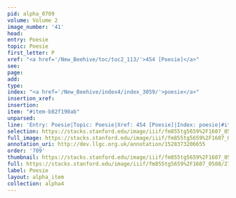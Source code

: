 ```yaml
---
pid: alpha_0709
volume: Volume 2
image_number: '41'
head: 
entry: Poesie
topic: Poesie
first_letter: P
xref: "<a href='/New_Beehive/toc/toc2_113/'>454 [Poesie]</a>"
see: 
page: 
add: 
type: 
index: "<a href='/New_Beehive/index4/index_3059/'>poesie</a>"
insertion_xref: 
insertion: 
item: "#item-b82f190ab"
unparsed: 
line: 'Entry: Poesie|Topic: Poesie|Xref: 454 [Poesie]|Index: poesie|#item-b82f190ab'
selection: https://stacks.stanford.edu/image/iiif/fm855tg5659%2F1607_0508/272,1233,3134,597/full/0/default.jpg
full_image: https://stacks.stanford.edu/image/iiif/fm855tg5659%2F1607_0508/full/full/0/default.jpg
annotation_uri: http://dev.llgc.org.uk/annotation/1528373206655
order: '709'
thumbnail: https://stacks.stanford.edu/image/iiif/fm855tg5659%2F1607_0508/272,1233,600,180/250,/0/default.jpg
full: https://stacks.stanford.edu/image/iiif/fm855tg5659%2F1607_0508/272,1233,3134,597/full/0/default.jpg
label: Poesie
layout: alpha_item
collection: alpha4
---
```

